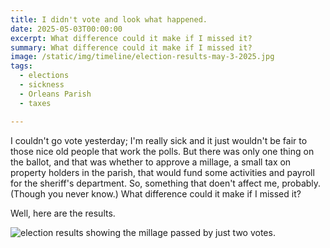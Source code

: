 ```yaml
---
title: I didn't vote and look what happened.
date: 2025-05-03T00:00:00
excerpt: What difference could it make if I missed it?
summary: What difference could it make if I missed it?
image: /static/img/timeline/election-results-may-3-2025.jpg
tags:
  - elections
  - sickness
  - Orleans Parish
  - taxes

---
```


I couldn't go vote yesterday; I'm really sick and it just wouldn't be fair to those nice old people that work the polls. But there was only one thing on the ballot, and that was whether to approve a millage, a small tax on property holders in the parish, that would fund some activities and payroll for the sheriff's department. So, something that doen't affect me, probably. (Though you never know.) What difference could it make if I missed it?

Well, here are the results.

![election results showing the millage passed by just two votes.](/static/img/timeline/election-results-may-3-2025.jpg)